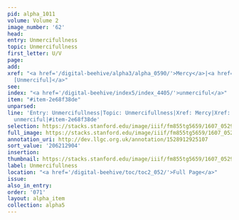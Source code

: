 ```yaml
---
pid: alpha_1011
volume: Volume 2
image_number: '62'
head:
entry: Unmercifullness
topic: Unmercifullness
first_letter: U/V
page:
add:
xref: "<a href='/digital-beehive/alpha3/alpha_0590/'>Mercy</a>|<a href='/digital-beehive/num10/num_3200/'>2251
  [Unmerciful]</a>"
see:
index: "<a href='/digital-beehive/index5/index_4405/'>unmerciful</a>"
item: "#item-2e68f38de"
unparsed:
line: 'Entry: Unmercifullness|Topic: Unmercifullness|Xref: Mercy|Xref: 2251 [Unmerciful]|Index:
  unmerciful|#item-2e68f38de'
selection: https://stacks.stanford.edu/image/iiif/fm855tg5659/1607_0529/790,2904,2957,627/full/0/default.jpg
full_image: https://stacks.stanford.edu/image/iiif/fm855tg5659/1607_0529/full/full/0/default.jpg
annotation_uri: http://dev.llgc.org.uk/annotation/1528912925107
sort_value: '206212904'
insertion:
thumbnail: https://stacks.stanford.edu/image/iiif/fm855tg5659/1607_0529/790,2904,600,180/250,/0/default.jpg
label: Unmercifullness
location: "<a href='/digital-beehive/toc/toc2_052/'>Full Page</a>"
issue:
also_in_entry:
order: '071'
layout: alpha_item
collection: alpha5
---
```

